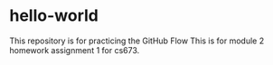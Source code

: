 # hello-world
This repository is for practicing the GitHub Flow
This is for module 2 homework assignment 1 for cs673.
